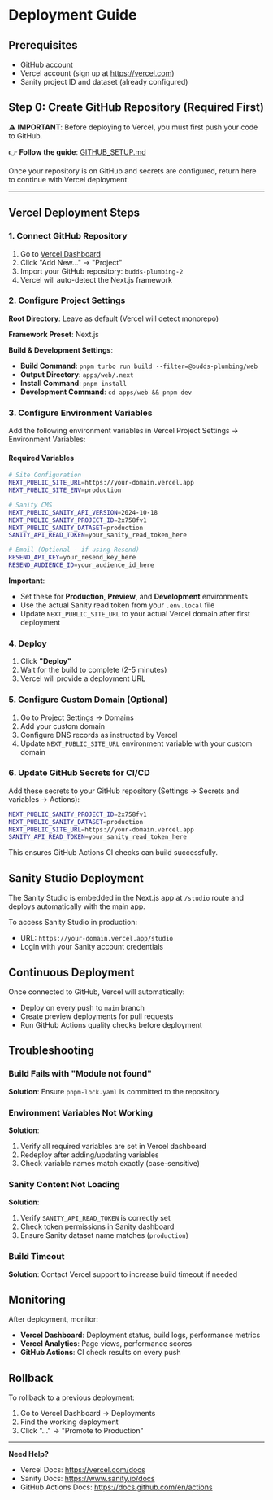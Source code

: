 # Deployment Guide

## Prerequisites

- GitHub account
- Vercel account (sign up at https://vercel.com)
- Sanity project ID and dataset (already configured)

## Step 0: Create GitHub Repository (Required First)

**⚠️ IMPORTANT**: Before deploying to Vercel, you must first push your code to GitHub.

👉 **Follow the guide**: [GITHUB_SETUP.md](GITHUB_SETUP.md)

Once your repository is on GitHub and secrets are configured, return here to continue with Vercel deployment.

---

## Vercel Deployment Steps

### 1. Connect GitHub Repository

1. Go to [Vercel Dashboard](https://vercel.com/dashboard)
2. Click "Add New..." → "Project"
3. Import your GitHub repository: `budds-plumbing-2`
4. Vercel will auto-detect the Next.js framework

### 2. Configure Project Settings

**Root Directory**: Leave as default (Vercel will detect monorepo)

**Framework Preset**: Next.js

**Build & Development Settings**:

- **Build Command**: `pnpm turbo run build --filter=@budds-plumbing/web`
- **Output Directory**: `apps/web/.next`
- **Install Command**: `pnpm install`
- **Development Command**: `cd apps/web && pnpm dev`

### 3. Configure Environment Variables

Add the following environment variables in Vercel Project Settings → Environment Variables:

#### Required Variables

```bash
# Site Configuration
NEXT_PUBLIC_SITE_URL=https://your-domain.vercel.app
NEXT_PUBLIC_SITE_ENV=production

# Sanity CMS
NEXT_PUBLIC_SANITY_API_VERSION=2024-10-18
NEXT_PUBLIC_SANITY_PROJECT_ID=2x758fv1
NEXT_PUBLIC_SANITY_DATASET=production
SANITY_API_READ_TOKEN=your_sanity_read_token_here

# Email (Optional - if using Resend)
RESEND_API_KEY=your_resend_key_here
RESEND_AUDIENCE_ID=your_audience_id_here
```

**Important**:

- Set these for **Production**, **Preview**, and **Development** environments
- Use the actual Sanity read token from your `.env.local` file
- Update `NEXT_PUBLIC_SITE_URL` to your actual Vercel domain after first deployment

### 4. Deploy

1. Click **"Deploy"**
2. Wait for the build to complete (2-5 minutes)
3. Vercel will provide a deployment URL

### 5. Configure Custom Domain (Optional)

1. Go to Project Settings → Domains
2. Add your custom domain
3. Configure DNS records as instructed by Vercel
4. Update `NEXT_PUBLIC_SITE_URL` environment variable with your custom domain

### 6. Update GitHub Secrets for CI/CD

Add these secrets to your GitHub repository (Settings → Secrets and variables → Actions):

```bash
NEXT_PUBLIC_SANITY_PROJECT_ID=2x758fv1
NEXT_PUBLIC_SANITY_DATASET=production
NEXT_PUBLIC_SITE_URL=https://your-domain.vercel.app
SANITY_API_READ_TOKEN=your_sanity_read_token_here
```

This ensures GitHub Actions CI checks can build successfully.

## Sanity Studio Deployment

The Sanity Studio is embedded in the Next.js app at `/studio` route and deploys automatically with the main app.

To access Sanity Studio in production:

- URL: `https://your-domain.vercel.app/studio`
- Login with your Sanity account credentials

## Continuous Deployment

Once connected to GitHub, Vercel will automatically:

- Deploy on every push to `main` branch
- Create preview deployments for pull requests
- Run GitHub Actions quality checks before deployment

## Troubleshooting

### Build Fails with "Module not found"

**Solution**: Ensure `pnpm-lock.yaml` is committed to the repository

### Environment Variables Not Working

**Solution**:

1. Verify all required variables are set in Vercel dashboard
2. Redeploy after adding/updating variables
3. Check variable names match exactly (case-sensitive)

### Sanity Content Not Loading

**Solution**:

1. Verify `SANITY_API_READ_TOKEN` is correctly set
2. Check token permissions in Sanity dashboard
3. Ensure Sanity dataset name matches (`production`)

### Build Timeout

**Solution**: Contact Vercel support to increase build timeout if needed

## Monitoring

After deployment, monitor:

- **Vercel Dashboard**: Deployment status, build logs, performance metrics
- **Vercel Analytics**: Page views, performance scores
- **GitHub Actions**: CI check results on every push

## Rollback

To rollback to a previous deployment:

1. Go to Vercel Dashboard → Deployments
2. Find the working deployment
3. Click "..." → "Promote to Production"

---

**Need Help?**

- Vercel Docs: https://vercel.com/docs
- Sanity Docs: https://www.sanity.io/docs
- GitHub Actions Docs: https://docs.github.com/en/actions
